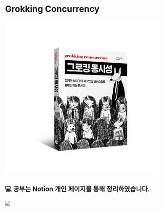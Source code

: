 # Grokking Concurrency

<div align="center">
<img src="./image.png">
</div>

## 💻 공부는 Notion 개인 페이지를 통해 정리하였습니다.

<a href="https://moondongmin.notion.site/grokking-concurrency-158357c44e5680438eddfb7a1474260b?pvs=4">
<img src="https://img.shields.io/badge/Notion-black?style=flat&logo=Notion&logoColor=white"
height="40px"/></a>
<br>

